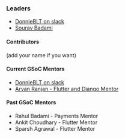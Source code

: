 ### Leaders
* [DonnieBLT on slack](mailto:donnie.brown@owasp.org)
* [Sourav Badami](mailto:sourav.badami@owasp.org)
 
#### Contributors
(add your name if you want)

#### Current GSoC Mentors
* [DonnieBLT on slack](https://owasp.org/slack/invite)
* [Aryan Ranjan - Flutter and Django Mentor](mailto:aryan_r@ch.iitr.ac.in)

#### Past GSoC Mentors
* Rahul Badami - Payments Mentor
* Ankit Choudhary - Flutter Mentor
* Sparsh Agrawal - Flutter Mentor



